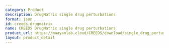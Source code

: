 ```yaml
---
category: Product
description: DrugMatrix single drug perturbations
format: json
id: creeds.drugmatrix
name: CREEDS DrugMatrix single drug perturbations
product_url: https://maayanlab.cloud/CREEDS/download/single_drug_perturbations-DM.json
layout: product_detail
---
```

